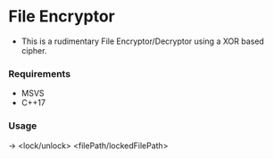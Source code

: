 # File Encryptor
- This is a rudimentary File Encryptor/Decryptor using a XOR based cipher.

### Requirements
- MSVS
- C++17

### Usage
-> <filePath> <lock/unlock> <filePath/lockedFilePath> <CustomHashKey>
